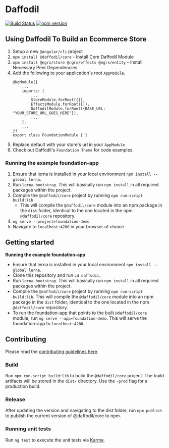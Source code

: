 # Daffodil
[![Build Status](https://travis-ci.com/graycoreio/daffodil.svg?branch=master)](https://travis-ci.com/graycoreio/daffodil)
[![npm version](https://badge.fury.io/js/%40daffodil%2Fcore.svg)](https://www.npmjs.com/@daffodil/core)

## Using Daffodil To Build an Ecommerce Store
1. Setup a new `@angular/cli` project
2. `npm install @daffodil/core` - Install Core Daffodil Module
3. `npm install @ngrx/store @ngrx/effects @ngrx/entity` - Install Necessary Peer Dependencies
4. Add the following to your application's root `AppModule`.
    ```
    @NgModule({
        ...
        imports: [
            ...
            StoreModule.forRoot({}),
            EffectsModule.forRoot([]),
            DaffodilModule.forRoot({BASE_URL: "YOUR_STORE_URL_GOES_HERE"}),
            ...
        ],
        ...
    })
    export class FoundationModule { }
    ```
5. Replace default with your store's url in your `AppModule`
6. Check out Daffodil's `Foundation Theme` for code examples.

### Running the example foundation-app
1. Ensure that lerna is installed in your local environment `npm install --global lerna`.
2. Run `lerna bootstrap`. This will basically run `npm install` in all required packages within the project. 
3. Compile the `@daffodil/core` project by running `npm run-script build:lib`
    * This will compile the `@daffodil/core` module into an npm package in the `dist` folder, identical to the one located in the npm `@daffodil/core` repository. 
4. `ng serve --project=foundation-demo`
5. Navigate to `localhost:4200` in your browser of choice

## Getting started

**Running the example foundation-app**

- Ensure that lerna is installed in your local environment `npm install --global lerna`.
- Clone this repository and run `cd daffodil`.
- Run `lerna bootstrap`. This will basically run `npm install` in all required packages within the project. 
- Compile the `@daffodil/core` project by running `npm run-script build:lib`. This will compile the `@daffodil/core` module into an npm package in the `dist` folder, identical to the one located in the npm `@daffodil/core` repository. 
- To run the foundation-app that points to the built `@daffodil/core` module, run `ng serve --app=foundation-demo`. This will serve the foundation-app to `localhost:4200`.

## Contributing

Please read the [contributing guidelines here](https://github.com/graycore/daffodil/blob/master/CONTRIBUTING.md).

### Build

Run `npm run-script build:lib` to build the `@daffodil/core` project. The build artifacts will be stored in the `dist/` directory. Use the `-prod` flag for a production build.

### Release

After updating the version and navigating to the dist folder, run `npm publish` to publish the current version of @daffodil/core to npm.

### Running unit tests

Run `ng test` to execute the unit tests via [Karma](https://karma-runner.github.io).

